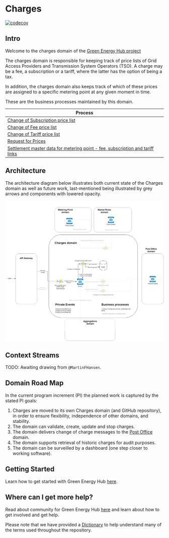 # Charges

[![codecov](https://codecov.io/gh/Energinet-DataHub/geh-charges/branch/main/graph/badge.svg?token=MGC9QR9S3Q)](https://codecov.io/gh/Energinet-DataHub/geh-charges)

## Intro

Welcome to the charges domain of the [Green Energy Hub project](https://github.com/Energinet-DataHub/green-energy-hub)

The charges domain is responsible for keeping track of price lists of Grid Access Providers and Transmission System Operators (TSO). A charge may be a fee, a subscription or a tariff, where the latter has the option of being a tax.

In addition, the charges domain also keeps track of which of these prices are assigned to a specific metering point at any given moment in time.

These are the business processes maintained by this domain.

| Process  |
| ------------- |
| [Change of Subscription price list](docs/business-processes/change-of-subscription.md) |
| [Change of Fee price list](docs/business-processes/change-of-fee.md) |
| [Change of Tariff price list](docs/business-processes/change-of-tariff.md) |
| [Request for Prices](docs/business-processes/request-for-prices.md) |
| [Settlement master data for metering point - fee, subscription and tariff links](docs/business-processes/settlement_master_data.md)

## Architecture

The architecture diagram below illustrates both current state of the Charges domain as well as future work, last-mentioned being illustrated by grey arrows and components with lowered opacity.

![design](ARCHITECTURE.png)

## Context Streams

TODO: Awaiting drawing from `@MartinFHansen`.

## Domain Road Map

In the current program increment (PI) the planned work is captured by the stated PI goals:

1. Charges are moved to its own Charges domain (and GitHub repository), in order to ensure flexibility, independence of other domains, and stability.
2. The domain can validate, create, update and stop charges.
3. The domain delivers change of charge messages to the [Post Office](https://github.com/Energinet-DataHub/geh-post-office) domain.
4. The domain supports retrieval of historic charges for audit purposes.
5. The domain can be surveilled by a dashboard (one step closer to working software).

## Getting Started

Learn how to get started with Green Energy Hub [here](https://github.com/Energinet-DataHub/green-energy-hub/blob/main/docs/getting-started.md).

## Where can I get more help?

Read about community for Green Energy Hub [here](https://github.com/Energinet-DataHub/green-energy-hub/blob/main/COMMUNITY.md) and learn about how to get involved and get help.

Please note that we have provided a [Dictionary](https://github.com/Energinet-DataHub/green-energy-hub/tree/main/docs/dictionary-and-concepts) to help understand many of the terms used throughout the repository.
